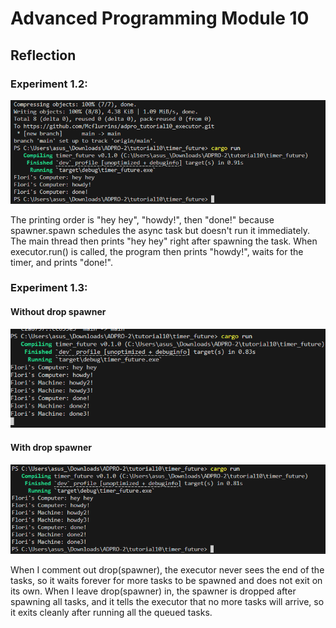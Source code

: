 # Advanced Programming Module 10

## Reflection

### Experiment 1.2:
![alt text](image.png)


The printing order is "hey hey", "howdy!", then "done!" because spawner.spawn schedules the async task but doesn't run it immediately. The main thread then prints "hey hey" right after spawning the task. When executor.run() is called, the program then prints "howdy!", waits for the timer, and prints "done!".

### Experiment 1.3:
#### Without drop spawner
![alt text](image-1.png)

#### With drop spawner
![alt text](image-2.png)

When I comment out drop(spawner), the executor never sees the end of the tasks, so it waits forever for more tasks to be spawned and does not exit on its own. When I leave drop(spawner) in, the spawner is dropped after spawning all tasks, and it tells the executor that no more tasks will arrive, so it exits cleanly after running all the queued tasks.